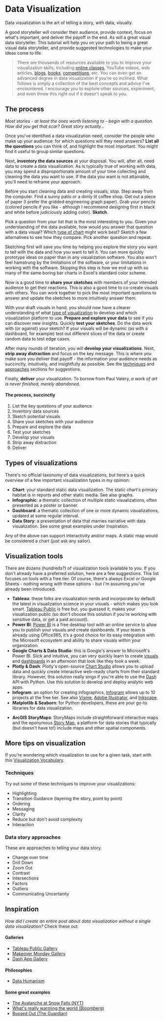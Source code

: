 # Data Visualization

Data visualization is the art of telling a story, with data, visually. 

A good storyteller will consider their audience, provide context, focus on what's important, and deliver the payoff in the end. As will a great visual data storyteller. This tutorial will help you on your path to being a great visual data storyteller, and provide suggested technologies to make your ideas come to life.

> There are thousands of resources available to you to improve your visualization skills, including [online classes](https://www.tableau.com/learn), YouTube videos, web articles, [blogs](https://www.tableau.com/learn/articles/best-data-visualization-blogs), [books](https://www.tableau.com/learn/articles/books-about-data-visualization), [competitions](https://www.makeovermonday.co.uk/data/), etc. You can even get an advanced degree in data visualization if you're so inclined. What follows is simply a collection of the best concepts and advice I've encountered. I encourage you to explore other sources, experiment, and even throw this right out if it doesn't speak to you.
>

## The process

*Most stories - at least the ones worth listening to - begin with a question. How did you get that scar? Great story actually…*

Once you've identified a data visualization need, consider the people who make up your audience: for which questions will they need answers? **List all the questions** you can think of, and highlight the most important. You might find it useful to group similar questions.

Next, **inventory the data sources** at your disposal. You will, after all, need data to create a data visualization. As is typically true of working with data, you may spend a disproportionate amount of your time collecting and cleaning the data you want to use. If the data you want is not attainable, you'll need to reframe your approach.

Before you start cleaning data and creating visuals, *stop*. Step away from the computer. Find a sunny patio or a dimly lit coffee shop. Get out a piece of paper (I prefer the gridded engineering graph paper). Grab your pencils (colored pencils if you like - although I recommend designing first in black and white before judiciously adding color). **Sketch**. 

Pick a question from your list that is the most interesting to you. Given your understanding of the data available, how would you answer that question with a data visual? Which [type of chart](https://public.tableau.com/en-us/gallery/visual-vocabulary) might work best? Sketch a few alternatives to see how they compare. Pick another question and repeat.

Sketching first will save you time by helping you explore the story you want to tell with the data and how you want to tell it. You can more quickly prototype ideas on paper than in any visualization software. You also won't feel hamstrung by the limitations of the software, or your limitations in working with the software. Skipping this step is how we end up with so many of the same boring bar charts in Excel's standard color scheme.

Now is a good time to **share your sketches** with members of your intended audience to get their reactions. This is also a good time to co-create visuals with others. You can work together to pick the most important questions to answer and update the sketches to more intuitively answer them. 

With your draft visuals in hand, you should now have a clearer understanding of what [type of visualization](#types-of-visualizations) to develop and which visualization platform to use. **Prepare and explore your data** to see if you can discover new insights. Quickly **test your sketches**. Do the data work with (or against) your sketch? If your visuals will be dynamic (as with a dashboard, for example) test out different slices of the data or create random data to test edge cases.

After many rounds of iteration, you will **develop your visualizations**. Next, **strip away distraction** and focus on the key message. This is where you make sure you deliver that payoff - the information your audience needs as succinctly, intuitively, and insightfully as possible. See the [techniques](#techniques) and [approaches](#approaches) sections for suggestions.

Finally, **deliver** your visualization. To borrow from Paul Valery, *a work of art is never finished, merely abandoned*.

#### The process, succinctly

1. List the key questions of your audience
2. Inventory data sources
3. Sketch potential visuals
4. Share your sketches with your audience
5. Prepare and explore the data
6. Test your sketches
7. Develop your visuals
8. Strip away distraction
9. Deliver

## Types of visualizations

There's no official taxonomy of data visualizations, but here's a quick overview of a few important visualization types in my opinion:

* **Chart**: your standard static data visualization. The static chart's primary habitat is in reports and other static media. See also graphs. 
* **Infographic**: a thematic collection of multiple static visualizations, often presented as a poster or banner.
* **Dashboard**: a thematic collection of one or more dynamic visualizations, updated at some regular interval. 
* **Data Story**: a presentation of data that marries narrative with data visualization. See some great examples under Inspiration.

Any of the above can support interactivity and/or maps. A static map would be considered a chart (just ask any sailor).

## Visualization tools

There are dozens (hundreds?) of visualization tools available to you. If you don't already have a preferred solution, here are a few suggestions. This list focuses on tools with a free tier. Of course, there's always Excel or Google Sheets - nothing wrong with these options - but I'm assuming you've already been introduced.

* **Tableau**: these folks are visualization nerds and incorporate by default the latest in visualization science in your visuals - which makes you look smart. [Tableau Public](https://public.tableau.com/en-us/s/) is free but, you guessed it, makes your visualization public (so don't choose this solution if you're working with sensitive data, or get a paid account).
* **Power BI**: [Power BI](https://powerbi.microsoft.com/en-us/downloads/) is a free desktop tool with an online service to allow you to publish your visuals and create dashboards. If your team is already using Office365, it’s a good choice for its easy integration with the Microsoft ecosystem and ability to share visuals within your organization.
* **Google Charts & Data Studio**: this is Google's answer to Microsoft's Power BI. Slick and intuitive, you can very quickly learn to create [visuals](https://developers.google.com/chart) and [dashboards](https://support.google.com/datastudio/answer/6283323?hl=en) in an afternoon that look like they took a week.
* **Plotly & Dash**: Plotly's open-source [Chart Studio](https://chart-studio.plot.ly/create/) allows you to upload data and quickly create interactive web-ready charts from their standard library. However, this solution really sings if you're able to use the [Dash](https://dash.plot.ly/?_ga=2.77431061.1642172462.1580333706-1252667748.1577723508) API with Python. Use this solution to develop and deploy analytic web apps.
* **Infogram**: an option for creating infographics, [Infogram](https://infogram.com/) allows up to 10 projects at the free tier. See also [Visme](https://www.visme.co/), [Adobe Illustrator](https://www.adobe.com/products/illustrator), and [Inkscape](https://inkscape.org/).
* **Matplotlib & Seaborn**: for Python developers, these are your go-to libraries for data visualization.
- **ArcGIS StoryMaps**: StoryMaps include straightforward interactive maps and the eponymous [Story Map](https://storymaps.arcgis.com/stories/cea22a609a1d4cccb8d54c650b595bc4), a platform for data stories that typically (but doesn't have to!) include maps and other spatial components.

## More tips on visualization

If you're wondering which visualization to use for a given task, start with this [Visualization Vocabulary](https://public.tableau.com/en-us/gallery/visual-vocabulary).

### Techniques

Try out some of these techniques to improve your visualizations:

- Highlighting
- Transition Guidance (layering the story, point by point)
- Ordering
- Messaging
- Clarity
- Reduce but don't avoid complexity
- Interaction

### Data story approaches

These are approaches to telling your data story. 

- Change over time
- Drill Down
- Zoom Out
- Contrast
- Intersections
- Factors
- Outliers
- Communicating Uncertainty

## Inspiration

*How did I create an entire post about data visualization without a single data visualization?* Check these out:

#### Galleries

- [Tableau Public Gallery](https://public.tableau.com/en-us/gallery/?tab=viz-of-the-day&type=viz-of-the-day)
- [Makeover Monday Gallery](https://www.makeovermonday.co.uk/gallery/)
- [Dash App Gallery](https://dash-gallery.plotly.host/Portal/)

#### Philosophies

- [Data Humanism](http://giorgialupi.com/data-humanism-my-manifesto-for-a-new-data-wold)

#### Some great examples

- [The Avalanche at Snow Falls  (NYT)](http://www.nytimes.com/projects/2012/snow-fall/index.html#/?part=tunnel-creek)
- [What's really warming the world (Bloomberg)](https://www.bloomberg.com/graphics/2015-whats-warming-the-world/)
- [Bussed Out (The Guardian)](https://www.theguardian.com/us-news/ng-interactive/2017/dec/20/bussed-out-america-moves-homeless-people-country-study)
